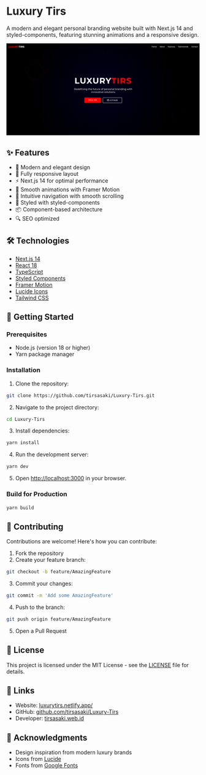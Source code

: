 # Luxury Tirs

A modern and elegant personal branding website built with Next.js 14 and styled-components, featuring stunning animations and a responsive design.

![Luxury Tirs](https://github.com/tirsasaki/Luxury-Tirs/raw/main/public/luxurytirs.png)

## ✨ Features

- 🎨 Modern and elegant design
- 📱 Fully responsive layout
- ⚡ Next.js 14 for optimal performance
- 💫 Smooth animations with Framer Motion
- 🎯 Intuitive navigation with smooth scrolling
- 🌙 Styled with styled-components
- 📦 Component-based architecture
- 🔍 SEO optimized

## 🛠 Technologies

- [Next.js 14](https://nextjs.org/)
- [React 18](https://reactjs.org/)
- [TypeScript](https://www.typescriptlang.org/)
- [Styled Components](https://styled-components.com/)
- [Framer Motion](https://www.framer.com/motion/)
- [Lucide Icons](https://lucide.dev/)
- [Tailwind CSS](https://tailwindcss.com/)

## 🚀 Getting Started

### Prerequisites

- Node.js (version 18 or higher)
- Yarn package manager

### Installation

1. Clone the repository:
```bash
git clone https://github.com/tirsasaki/Luxury-Tirs.git
```

2. Navigate to the project directory:
```bash
cd Luxury-Tirs
```

3. Install dependencies:
```bash
yarn install
```

4. Run the development server:
```bash
yarn dev
```

5. Open [http://localhost:3000](http://localhost:3000) in your browser.

### Build for Production

```bash
yarn build
```

## 🤝 Contributing

Contributions are welcome! Here's how you can contribute:

1. Fork the repository
2. Create your feature branch:
```bash
git checkout -b feature/AmazingFeature
```

3. Commit your changes:
```bash
git commit -m 'Add some AmazingFeature'
```

4. Push to the branch:
```bash
git push origin feature/AmazingFeature
```

5. Open a Pull Request

## 📝 License

This project is licensed under the MIT License - see the [LICENSE](LICENSE) file for details.

## 🔗 Links

- Website: [luxurytirs.netlify.app/](https://luxurytirs.netlify.app)
- GitHub: [github.com/tirsasaki/Luxury-Tirs](https://github.com/tirsasaki/Luxury-Tirs)
- Developer: [tirsasaki.web.id](https://tirsasaki.web.id)

## 👏 Acknowledgments

- Design inspiration from modern luxury brands
- Icons from [Lucide](https://lucide.dev)
- Fonts from [Google Fonts](https://fonts.google.com)
